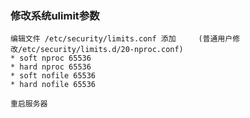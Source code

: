 ### 修改系统ulimit参数

```shell
编辑文件 /etc/security/limits.conf 添加     (普通用户修改/etc/security/limits.d/20-nproc.conf)
* soft nproc 65536
* hard nproc 65536
* soft nofile 65536
* hard nofile 65536

重启服务器
```

